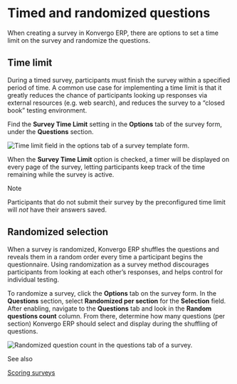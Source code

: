 # Timed and randomized questions

When creating a survey in Konvergo ERP, there are options to set a time limit on the
survey and randomize the questions.

## Time limit

During a timed survey, participants must finish the survey within a specified
period of time. A common use case for implementing a time limit is that it
greatly reduces the chance of participants looking up responses via external
resources (e.g. web search), and reduces the survey to a “closed book” testing
environment.

Find the **Survey Time Limit** setting in the **Options** tab of the survey
form, under the **Questions** section.

![Time limit field in the options tab of a survey template
form.](../../../_images/time-limit.png)

When the **Survey Time Limit** option is checked, a timer will be displayed on
every page of the survey, letting participants keep track of the time
remaining while the survey is active.

<div class="alert alert-primary">
<p class="alert-title">
Note</p><p>Participants that do not submit their survey by the preconfigured time limit will <em>not</em> have
their answers saved.</p>
</div>

## Randomized selection

When a survey is randomized, Konvergo ERP shuffles the questions and reveals them in a
random order every time a participant begins the questionnaire. Using
randomization as a survey method discourages participants from looking at each
other’s responses, and helps control for individual testing.

To randomize a survey, click the **Options** tab on the survey form. In the
**Questions** section, select **Randomized per section** for the **Selection**
field. After enabling, navigate to the **Questions** tab and look in the
**Random questions count** column. From there, determine how many questions
(per section) Konvergo ERP should select and display during the shuffling of
questions.

![Randomized question count in the questions tab of a
survey.](../../../_images/random-questions.png) <div class="alert alert-secondary">
<p class="alert-title">
See also</p><p><a href="scoring">Scoring surveys</a></p>
</div>

